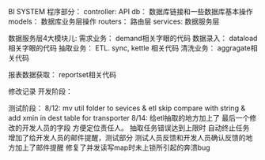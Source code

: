 BI SYSTEM
程序部分：
controller:    API
db：           数据库链接和一些数据库基本操作
models：       数据库业务层操作
routers：      路由层
services:      数据服务层

数据服务层4大模块儿:
 需求业务：
       demand相关字眼的代码
 数据录入：
       dataload相关字眼的代码
 抽取业务：
       ETL. sync, kettle 相关代码
清洗业务：
       aggragate相关代码

报表数据获取：
       reportset相关代码 











修改记录
开发阶段：

测试阶段：
 8/12: mv util folder to  sevices & etl skip compare with string & add xmin in dest table for transporter
 8/14: 给etl抽取的地方加上了 最后一个修改的开发人员的字段 方便定位责任人。  抽取任务错误达到上限时 自动终止任务 增加了给开发人员的邮件提醒，测试部分 测试人员反馈和开发人员确认反馈的地方加上了邮件提醒
修复了并发读写map时未上锁所引起的奔溃bug
